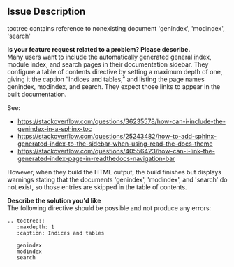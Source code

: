 ## Issue Description
toctree contains reference to nonexisting document 'genindex', 'modindex', 'search'

**Is your feature request related to a problem? Please describe.**  
Many users want to include the automatically generated general index, module index, and search pages in their documentation sidebar. They configure a table of contents directive by setting a maximum depth of one, giving it the caption “Indices and tables,” and listing the page names genindex, modindex, and search. They expect those links to appear in the built documentation.

See:
* https://stackoverflow.com/questions/36235578/how-can-i-include-the-genindex-in-a-sphinx-toc
* https://stackoverflow.com/questions/25243482/how-to-add-sphinx-generated-index-to-the-sidebar-when-using-read-the-docs-theme
* https://stackoverflow.com/questions/40556423/how-can-i-link-the-generated-index-page-in-readthedocs-navigation-bar

However, when they build the HTML output, the build finishes but displays warnings stating that the documents 'genindex', 'modindex', and 'search' do not exist, so those entries are skipped in the table of contents.

**Describe the solution you'd like**  
The following directive should be possible and not produce any errors:
```
.. toctree::
   :maxdepth: 1
   :caption: Indices and tables

   genindex 
   modindex
   search
```